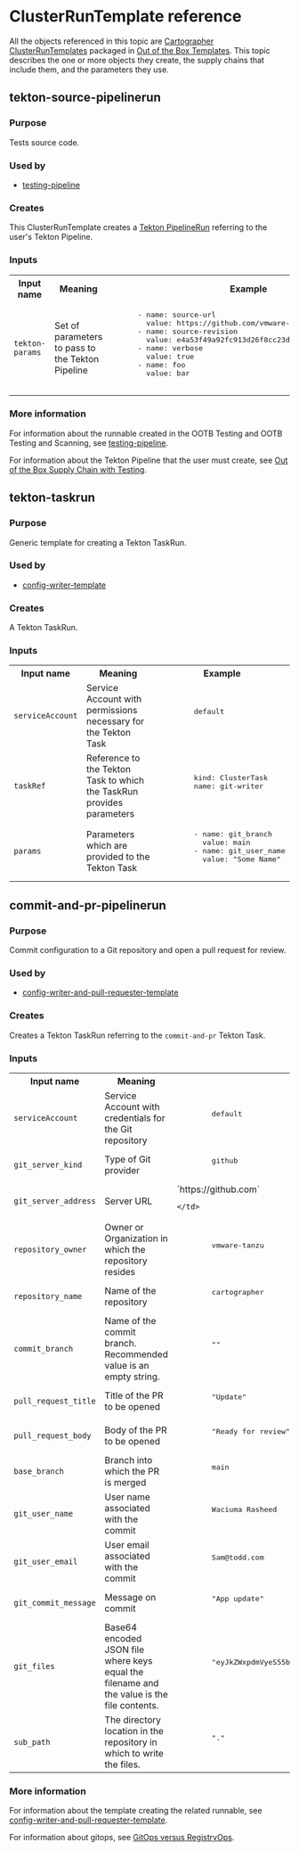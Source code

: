 # ClusterRunTemplate reference

All the objects referenced in this topic are [Cartographer
ClusterRunTemplates](https://cartographer.sh/docs/v0.6.0/reference/runnable/#clusterruntemplate)
packaged in [Out of the Box Templates](ootb-templates.hbs.md). This topic
describes the one or more objects they create, the supply chains that include
them, and the parameters they use.

## <a id='tekton-source'></a> tekton-source-pipelinerun

### <a id='source-pipelinerun-purpose'></a> Purpose

Tests source code.

### <a id='pipelinerun-used'></a> Used by

- [testing-pipeline](ootb-template-reference.hbs.md#testing-pipeline)

### <a id='pipelinerun-creates'></a> Creates

This ClusterRunTemplate creates a [Tekton
PipelineRun](https://tekton.dev/docs/pipelines/pipelineruns/) referring to the
user's Tekton Pipeline.

### <a id='pipelinerun-creates'></a> Inputs

<table>
  <tr>
    <th>Input name</th>
    <th>Meaning</th>
    <th>Example</th>
  </tr>

  <tr>
    <td><code>tekton-params<code></td>
    <td>
      Set of parameters to pass to the Tekton Pipeline
    </td>
    <td>
      <pre>
      - name: source-url
        value: https://github.com/vmware-tanzu/cartographer.git
      - name: source-revision
        value: e4a53f49a92fc913d26f8cc23d59102a51a5e635
      - name: verbose
        value: true
      - name: foo
        value: bar
      </pre>
    </td>
  </tr>

</table>

### <a id='pipelinerun-more-info'></a> More information

For information about the runnable created in the OOTB Testing and OOTB Testing
and Scanning, see [testing-pipeline](#testing-pipeline).

For information about the Tekton Pipeline that the user must create, see [Out of the Box Supply Chain with Testing](ootb-supply-chain-testing.hbs.md#tekton-pipeline).

## <a id='taskrun'></a> tekton-taskrun

### <a id='taskrun-purpose'></a> Purpose

Generic template for creating a Tekton TaskRun.

### <a id='taskrun-used'></a> Used by

- [config-writer-template](ootb-template-reference.hbs.md#config-writer-template)

### <a id='taskrun-creates'></a>Creates

A Tekton TaskRun.

### <a id='taskrun-inputs'></a> Inputs

<table>
  <tr>
    <th>Input name</th>
    <th>Meaning</th>
    <th>Example</th>
  </tr>

  <tr>
    <td><code>serviceAccount<code></td>
    <td>
      Service Account with permissions necessary for the Tekton Task
    </td>
    <td>
      <pre>
        default
      </pre>
    </td>
  </tr>

  <tr>
    <td><code>taskRef<code></td>
    <td>
      Reference to the Tekton Task to which the TaskRun provides parameters
    </td>
    <td>
      <pre>
        kind: ClusterTask
        name: git-writer
      </pre>
    </td>
  </tr>

  <tr>
    <td><code>params<code></td>
    <td>
      Parameters which are provided to the Tekton Task
    </td>
    <td>
      <pre>
        - name: git_branch
          value: main
        - name: git_user_name
          value: "Some Name"
      </pre>
    </td>
  </tr>

</table>

## <a id='commit-pr'></a> commit-and-pr-pipelinerun

### <a id='commit-pr-purpose'></a> Purpose

Commit configuration to a Git repository and open a pull request for review.

### <a id='commit-pr-used'></a> Used by

- [config-writer-and-pull-requester-template](ootb-template-reference.hbs.md#config-writer-and-pull-requester-template)

### <a id='commit-pr-creates'></a> Creates

Creates a Tekton TaskRun referring to the `commit-and-pr` Tekton Task.

### <a id='commit-pr-inputs'></a> Inputs

<table>
  <tr>
    <th>Input name</th>
    <th>Meaning</th>
    <th>Example</th>
  </tr>

  <tr>
    <td><code>serviceAccount<code></td>
    <td>
      Service Account with credentials for the Git repository
    </td>
    <td>
      <pre>
        default
      </pre>
    </td>
  </tr>

  <tr>
    <td><code>git_server_kind<code></td>
    <td>
      Type of Git provider
    </td>
    <td>
      <pre>
        github
      </pre>
    </td>
  </tr>

  <tr>
    <td><code>git_server_address<code></td>
    <td>
      Server URL
    </td>
    <td>
        `https://github.com`
      
    </td>
  </tr>

  <tr>
    <td><code>repository_owner<code></td>
    <td>
      Owner or Organization in which the repository resides
    </td>
    <td>
      <pre>
        vmware-tanzu
      </pre>
    </td>
  </tr>

  <tr>
    <td><code>repository_name<code></td>
    <td>
      Name of the repository
    </td>
    <td>
      <pre>
        cartographer
      </pre>
    </td>
  </tr>

  <tr>
    <td><code>commit_branch<code></td>
    <td>
      Name of the commit branch. Recommended value is an empty string.
    </td>
    <td>
      <pre>
        ""
      </pre>
    </td>
  </tr>

  <tr>
    <td><code>pull_request_title<code></td>
    <td>
      Title of the PR to be opened
    </td>
    <td>
      <pre>
        "Update"
      </pre>
    </td>
  </tr>

  <tr>
    <td><code>pull_request_body<code></td>
    <td>
      Body of the PR to be opened
    </td>
    <td>
      <pre>
        "Ready for review"
      </pre>
    </td>
  </tr>

  <tr>
    <td><code>base_branch<code></td>
    <td>
      Branch into which the PR is merged
    </td>
    <td>
      <pre>
        main
      </pre>
    </td>
  </tr>

  <tr>
    <td><code>git_user_name<code></td>
    <td>
      User name associated with the commit
    </td>
    <td>
      <pre>
        Waciuma Rasheed
      </pre>
    </td>
  </tr>

  <tr>
    <td><code>git_user_email<code></td>
    <td>
      User email associated with the commit
    </td>
    <td>
      <pre>
        Sam@todd.com
      </pre>
    </td>
  </tr>

  <tr>
    <td><code>git_commit_message<code></td>
    <td>
      Message on commit
    </td>
    <td>
      <pre>
        "App update"
      </pre>
    </td>
  </tr>

  <tr>
    <td><code>git_files<code></td>
    <td>
      Base64 encoded JSON file where keys equal the filename and the value is the file contents.
    </td>
    <td>
      <pre>
        "eyJkZWxpdmVyeS55bWwiOiJhcGlWZXJzaW9uOiBzZXJ2aW5nLmtuYXRpdmUuZGV2L3YxXG5raW5kOiBTZXJ2aWNlXG4ifQ=="
      </pre>
    </td>
  </tr>

  <tr>
    <td><code>sub_path<code></td>
    <td>
      The directory location in the repository in which to write the files.
    </td>
    <td>
      <pre>
        "."
      </pre>
    </td>
  </tr>

</table>

### <a id='commit-pr-more-info'></a> More information

For information about the template creating the related runnable,
see [config-writer-and-pull-requester-template](ootb-template-reference.hbs.md#config-writer-and-pull-requester-template).

For information about gitops, see [GitOps versus RegistryOps](gitops-vs-regops.hbs.md).
